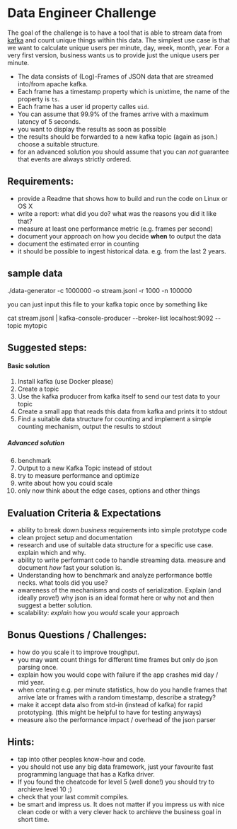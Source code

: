 # Data Engineer Challenge

The goal of the challenge is to have a tool that is able
to stream data from [kafka](http://kafka.apache.org/) and count unique things within this data.
The simplest use case is that we want to calculate unique users per minute, day, week, month, year. For a very first version, business wants us to provide just the unique users per minute.   

- The data consists of (Log)-Frames of JSON data that are streamed into/from apache kafka.
- Each frame has a timestamp property which is unixtime, the name of the property is `ts`.
- Each frame has a user id property calles `uid`.
- You can assume that 99.9% of the frames arrive with a maximum latency of 5 seconds.
- you want to display the results as soon as possible
- the results should be forwarded to a new kafka topic (again as json.) choose a suitable structure.
- for an advanced solution you should assume that you can *not* guarantee that events are always strictly ordered.

## Requirements:
- provide a Readme that shows how to build and run the code on Linux or OS X
- write a report: what did you do? what was the reasons you did it like that?
- measure at least one performance metric (e.g. frames per second)
- document your approach on how you decide **when** to output the data
- document the estimated error in counting
- it should be possible to ingest historical data. e.g. from the last 2 years.

## sample data

./data-generator -c 1000000 -o stream.jsonl -r 1000 -n 100000

you can just input this file to your kafka topic once by something like

cat stream.jsonl | kafka-console-producer --broker-list localhost:9092 --topic mytopic


## Suggested steps:

#### Basic solution
1. Install kafka (use Docker please)
2. Create a topic
3. Use the kafka producer from kafka itself to send our test data to your topic
4. Create a small app that reads this data from kafka and prints it to stdout
5. Find a suitable data structure for counting and implement a simple counting mechanism, output the results to stdout
##### Advanced solution
6. benchmark
7. Output to a new Kafka Topic instead of stdout
8. try to measure performance and optimize
9. write about how you could scale
10. only now think about the edge cases, options and other things

## Evaluation Criteria & Expectations

- ability to break down *business* requirements into simple prototype code
- clean project setup and documentation
- research and use of suitable data structure for a specific use case. explain which and why.
- ability to write performant code to handle streaming data. measure and document _how_ fast your solution is.
- Understanding how to benchmark and analyze performance bottle necks. what tools did you use?
- awareness of the mechanisms and costs of serialization. Explain (and ideally prove!) why json is an ideal format here or why not and then suggest a better solution.
- scalability: _explain_ how you _would_ scale your approach


## Bonus Questions / Challenges:

- how do you scale it to improve troughput.
- you may want count things for different time frames but only do json parsing once.
- explain how you would cope with failure if the app crashes mid day / mid year.
- when creating e.g. per minute statistics, how do you handle frames that arrive late or frames with a random timestamp, describe a strategy?
- make it accept data also from std-in (instead of kafka) for rapid prototyping. (this might be helpful to have for testing anyways)
- measure also the performance impact / overhead of the json parser

## Hints:

- tap into other peoples know-how and code.
- you should not use any big data framework, just your favourite fast programming language that has a Kafka driver. 
- If you found the cheatcode for level 5 (well done!) you should try to archieve level 10 ;)
- check that your last commit compiles.
- be smart and impress us. It does not matter if you impress us with nice clean code or with a very clever hack to archieve the business goal in short time.